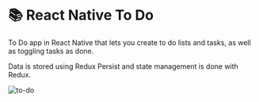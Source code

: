# 📚 React Native To Do

To Do app in React Native that lets you create to do lists and tasks, as well as toggling tasks as done.

Data is stored using Redux Persist and state management is done with Redux.

![to-do](https://user-images.githubusercontent.com/38048916/124808519-540da680-df5f-11eb-922d-1f5953ce514b.gif)

